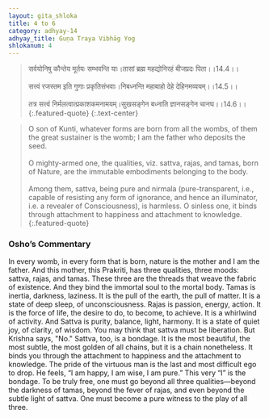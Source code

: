```yaml
---
layout: gita_shloka
title: 4 to 6
category: adhyay-14
adhyay_title: Guṇa Traya Vibhāg Yog
shlokanum: 4
---
```


> सर्वयोनिषु कौन्तेय मूर्तयः सम्भवन्ति याः।तासां ब्रह्म महद्योनिरहं बीजप्रदः पिता।।14.4।।<br><br>सत्त्वं रजस्तम इति गुणाः प्रकृतिसंभवाः।निबध्नन्ति महाबाहो देहे देहिनमव्ययम्।।14.5।।<br><br>तत्र सत्त्वं निर्मलत्वात्प्रकाशकमनामयम्।सुखसङ्गेन बध्नाति ज्ञानसङ्गेन चानघ।।14.6।।
{:.featured-quote} 
{:.text-center}

> O son of Kunti, whatever forms are born from all the wombs, of them the great sustainer is the womb; I am the father who deposits the seed.<br><br>O mighty-armed one, the qualities, viz. sattva, rajas, and tamas, born of Nature, are the immutable embodiments belonging to the body.<br><br>Among them, sattva, being pure and nirmala (pure-transparent, i.e., capable of resisting any form of ignorance, and hence an illuminator, i.e. a revealer of Consciousness), is harmless. O sinless one, it binds through attachment to happiness and attachment to knowledge.
{:.featured-quote}

### Osho’s Commentary
In every womb, in every form that is born, nature is the mother and I am the father. And this mother, this Prakriti, has three qualities, three moods: sattva, rajas, and tamas. These three are the threads that weave the fabric of existence. And they bind the immortal soul to the mortal body.
Tamas is inertia, darkness, laziness. It is the pull of the earth, the pull of matter. It is a state of deep sleep, of unconsciousness.
Rajas is passion, energy, action. It is the force of life, the desire to do, to become, to achieve. It is a whirlwind of activity.
And Sattva is purity, balance, light, harmony. It is a state of quiet joy, of clarity, of wisdom.
You may think that sattva must be liberation. But Krishna says, "No." Sattva, too, is a bondage. It is the most beautiful, the most subtle, the most golden of all chains, but it is a chain nonetheless. It binds you through the attachment to happiness and the attachment to knowledge.
The pride of the virtuous man is the last and most difficult ego to drop. He feels, “I am happy, I am wise, I am pure.” This very “I” is the bondage. To be truly free, one must go beyond all three qualities—beyond the darkness of tamas, beyond the fever of rajas, and even beyond the subtle light of sattva. One must become a pure witness to the play of all three.
